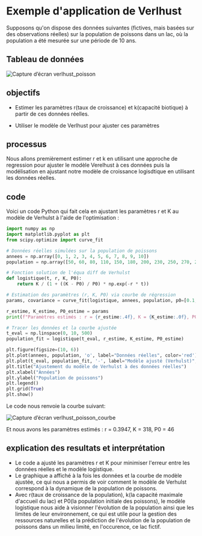 
# Exemple d'application de Verlhust

Supposons qu'on dispose des données suivantes (fictives, mais basées sur des observations réelles) sur la population de poissons dans un lac, où la population a été mesurée sur une période de 10 ans. 




## Tableau de données
![Capture d’écran verlhust_poisson](https://github.com/user-attachments/assets/682064dc-13e6-449c-b956-d1aa6c03db8d)


## objectifs
* Estimer les paramètres r(taux de croissance) et k(capacité biotique) à partir de ces données réelles. 

* Utiliser le modèle de Verlhust pour ajuster ces paramètres

## processus
Nous allons premièrement estimer r et k en utilisant une approche de regression pour ajuster le modèle Verelhust à ces données puis la modélisation en ajustant notre modèle de croissance logisdtique en utilisant les données réelles. 

## code
Voici un code Python qui fait cela en ajustant les paramètres r et K au modèle de Verhulst à l'aide de l'optimisation :


```python 
import numpy as np
import matplotlib.pyplot as plt
from scipy.optimize import curve_fit

# Données réelles simulées sur la population de poissons
annees = np.array([0, 1, 2, 3, 4, 5, 6, 7, 8, 9, 10])
population = np.array([50, 60, 80, 110, 150, 180, 200, 230, 250, 270, 290])

# Fonction solution de l'équa diff de Verhulst
def logistique(t, r, K, P0):
    return K / (1 + ((K - P0) / P0) * np.exp(-r * t))

# Estimation des paramètres (r, K, P0) via courbe de régression
params, covariance = curve_fit(logistique, annees, population, p0=[0.1, 500, 50])

r_estime, K_estime, P0_estime = params
print(f"Paramètres estimés : r = {r_estime:.4f}, K = {K_estime:.0f}, P0 = {P0_estime:.0f}")

# Tracer les données et la courbe ajustée
t_eval = np.linspace(0, 10, 500)
population_fit = logistique(t_eval, r_estime, K_estime, P0_estime)

plt.figure(figsize=(10, 6))
plt.plot(annees, population, 'o', label="Données réelles", color='red')
plt.plot(t_eval, population_fit, '-', label="Modèle ajusté (Verhulst)", color='blue')
plt.title("Ajustement du modèle de Verhulst à des données réelles")
plt.xlabel("Années")
plt.ylabel("Population de poissons")
plt.legend()
plt.grid(True)
plt.show()
```

Le code nous renvoie la courbe suivant: 

![Capture d’écran verlhust_poisson_courbe](https://github.com/user-attachments/assets/735297c4-fa09-4230-a19e-aa056685ad7c)

Et nous avons les paramètres estimés : r = 0.3947, K = 318, P0 = 46

## explication des resultats et interprétation

* Le code a ajusté les paramètres r et K pour minimiser l'erreur entre les données réelles et le modèle logistique. 
* Le graphique a affiché à la fois les données et la courbe de modèle ajustée, ce qui nous a permis de voir comment le modèle de Verhulst correspond à la dynamique de la population de poissons.
* Avec r(taux de croissance de la population), k(la capacité maximale d'accueil du lac) et P0(la population initiale des poissons), le modèle logistique nous aide à visionner l'évolution de la population ainsi que les limites de leur environnement, ce qui est utile pour la gestion des ressources naturelles et la prédiction de l'évolution de la population de poissons dans un milieu limité, en l'occurence, ce lac fictif. 
